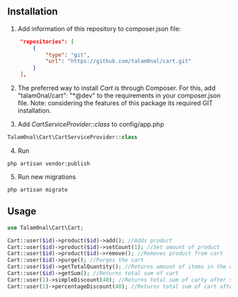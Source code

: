 Installation
-------
1. Add information of this repository to composer.json file:
```json
    "repositories": [
        {
            "type": "git",
            "url": "https://github.com/talam0nal/cart.git"
        }
    ],
```

2. The preferred way to install *Cart* is through Composer. For this, add "talam0nal/cart": "*@dev" to the requirements in your composer.json file. Note: considering the features of this package its required GIT installation.


3. Add *CartServiceProvider::class* to config/app.php 
```php
Talam0nal\Cart\CartServiceProvider::class
```

4. Run 
```shell
php artisan vendor:publish
```

5. Run new migrations
```shell
php artisan migrate
```

Usage
-------

```php
use Talam0nal\Cart\Cart;

Cart::user($id)->product($id)->add(); //Adds product
Cart::user($id)->product($id)->setCount(1); //Set amount of product
Cart::user($id)->product($id)->remove(); //Removes product from cart
Cart::user($id)->purge(); //Purges the cart
Cart::user($id)->getTotalQuantity(); //Returns amount of items in the cart
Cart::user($id)->getSum(); //Returns total sum of cart
Cart::user(1)->simpleDiscount(40); //Returns total sum of carty after simple discount
Cart::user(1)->percentageDiscount(40); //Returns total sum of cart after percentage discount
```
